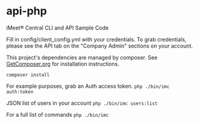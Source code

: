 # api-php

iMeet® Central CLI and API Sample Code

Fill in config/client_config.yml with your credentials.   To grab credentials, please see the API tab on the "Company Admin" sections on your account.

This project's dependencies are managed by composer.  See [GetComposer.org](https://getcomposer.org/) for installation instructions.

```composer install```

For example purposes, grab an Auth access token.
```php ./bin/imc auth:token```

JSON list of users in your account
```php ./bin/imc users:list```

For a full list of commands
```php ./bin/imc```
